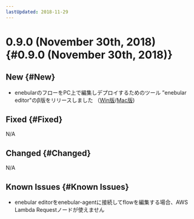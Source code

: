 ```yaml
---
lastUpdated: 2018-11-29
---
```


# 0.9.0 (November 30th, 2018) {#0.9.0 (November 30th, 2018)}

## New {#New}

- enebularのフローをPC上で編集しデプロイするためのツール ”enebular editor"のβ版をリリースしました （[Win版](https://s3-ap-northeast-1.amazonaws.com/enebular-editor/win/enebular+editor+Setup+0.9.0.exe)/[Mac版](https://s3-ap-northeast-1.amazonaws.com/enebular-editor/mac/enebular+editor-0.9.0.dmg))

## Fixed {#Fixed}

N/A

## Changed {#Changed}

N/A

## Known Issues {#Known Issues}

- enebular editorをenebular-agentに接続してflowを編集する場合、AWS Lambda Requestノードが使えません
